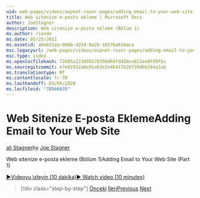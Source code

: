 ```yaml
---
uid: web-pages/videos/aspnet-razor-pages/adding-email-to-your-web-site
title: Web sitenize e-posta ekleme | Microsoft Docs
author: JoeStagner
description: Web sitenize e-posta ekleme (Bölüm 1)
ms.author: riande
ms.date: 02/25/2011
ms.assetid: a0eb31aa-068b-4214-8a2b-16576a616aca
msc.legacyurl: /web-pages/videos/aspnet-razor-pages/adding-email-to-your-web-site
msc.type: video
ms.openlocfilehash: 72605a131095570390d64fd458ce821ee0f99fbc
ms.sourcegitcommit: e7e91932a6e91a63e2e46417626f39d6b244a3ab
ms.translationtype: MT
ms.contentlocale: tr-TR
ms.lasthandoff: 03/06/2020
ms.locfileid: "78566635"
---
```

# <a name="adding-email-to-your-web-site"></a><span data-ttu-id="4a794-103">Web Sitenize E-posta Ekleme</span><span class="sxs-lookup"><span data-stu-id="4a794-103">Adding Email to Your Web Site</span></span>

<span data-ttu-id="4a794-104">[ali Stagner](https://github.com/JoeStagner)</span><span class="sxs-lookup"><span data-stu-id="4a794-104">by [Joe Stagner](https://github.com/JoeStagner)</span></span>

<span data-ttu-id="4a794-105">Web sitenize e-posta ekleme (Bölüm 1)</span><span class="sxs-lookup"><span data-stu-id="4a794-105">Adding Email to Your Web Site (Part 1)</span></span>

[<span data-ttu-id="4a794-106">&#9654;Videoyu izleyin (10 dakika)</span><span class="sxs-lookup"><span data-stu-id="4a794-106">&#9654; Watch video (10 minutes)</span></span>](https://channel9.msdn.com/Blogs/ASP-NET-Site-Videos/adding-email-to-your-web-site)

> [!div class="step-by-step"]
> <span data-ttu-id="4a794-107">[Önceki](working-with-video.md)
> [İleri](adding-search-to-your-web-site.md)</span><span class="sxs-lookup"><span data-stu-id="4a794-107">[Previous](working-with-video.md)
[Next](adding-search-to-your-web-site.md)</span></span>
